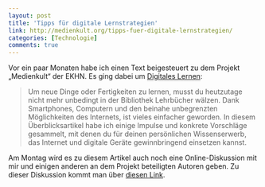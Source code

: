 ```yaml
---
layout: post
title: 'Tipps für digitale Lernstrategien'
link: http://medienkult.org/tipps-fuer-digitale-lernstrategien/
categories: [Technologie]
comments: true
---
```


Vor ein paar Monaten habe ich einen Text beigesteuert zu dem Projekt „Medienkult“ der EKHN. Es ging dabei um [Digitales Lernen](http://medienkult.org/tipps-fuer-digitale-lernstrategien/):

> Um neue Dinge oder Fertigkeiten zu lernen, musst du heutzutage nicht mehr unbedingt in der Bibliothek Lehrbücher wälzen. Dank Smartphones, Computern und den beinahe unbegrenzten Möglichkeiten des Internets, ist vieles einfacher geworden. In diesem Überblicksartikel habe ich einige Impulse und konkrete Vorschläge gesammelt, mit denen du für deinen persönlichen Wissenserwerb, das Internet und digitale Geräte gewinnbringend einsetzen kannst.

Am Montag wird es zu diesem Artikel auch noch eine Online-Diskussion mit mir und einigen anderen an dem Projekt beteiligten Autoren geben. Zu dieser Diskussion kommt man über [diesen Link](https://ekhn.adobeconnect.com/medienkult33minuten).